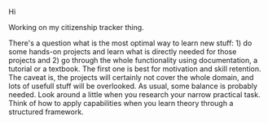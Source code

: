 Hi

Working on my citizenship tracker thing. 

There's a question what is the most optimal way to learn new stuff: 1) do some hands-on projects and learn what is directly needed for those projects and 2) go through the whole functionality using documentation, a tutorial or a textbook. The first one is best for motivation and skill retention. The caveat is, the projects will certainly not cover the whole domain, and lots of usefull stuff will be overlooked. As usual, some balance is probably needed. Look around a little when you research your narrow practical task. Think of how to apply capabilities when you learn theory through a structured framework.
